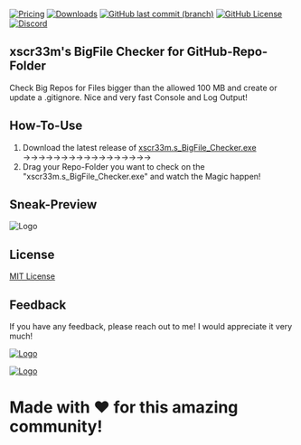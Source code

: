 ﻿[![Pricing](https://img.shields.io/badge/Price-Free-green?style=for-the-badge&color=green)](https://github.com/xscr33m/BigFile_Checker/)
[![Downloads](https://img.shields.io/github/downloads/xscr33m/BigFile_Checker/total?style=for-the-badge&color=gold)](https://github.com/xscr33m/BigFile_Checker/releases)
[![GitHub last commit (branch)](https://img.shields.io/github/last-commit/xscr33m/BigFile_Checker/Master?style=for-the-badge&color=gold)](https://github.com/xscr33m/BigFile_Checker/commits/Master/)
[![GitHub License](https://img.shields.io/github/license/xscr33m/BigFile_Checker?style=for-the-badge&color=gold)](https://spdx.org/licenses/)
[![Discord](https://img.shields.io/discord/1102440447835648124?style=for-the-badge&label=Discord&color=gold)](https://discord.com/invite/PasvscT4Nh)

 
## xscr33m's BigFile Checker for GitHub-Repo-Folder

Check Big Repos for Files bigger than the allowed 100 MB and create or update a .gitignore. Nice and very fast Console and Log Output!


## How-To-Use

   1. Download the latest release of [xscr33m.s_BigFile_Checker.exe](https://github.com/xscr33m/BigFile_Checker/releases)  →→→→→→→→→→→→→→→→→
   2. Drag your Repo-Folder you want to check on the "xscr33m.s_BigFile_Checker.exe" and watch the Magic happen!


## Sneak-Preview

![Logo](https://cdn.discordapp.com/attachments/1183147757612040324/1183166943256133762/BigFile_Checker_Preview.png)


## License

[MIT License](https://spdx.org/licenses/)


## Feedback

If you have any feedback, please reach out to me!
I would appreciate it very much! 

[![Logo](https://cdn.discordapp.com/attachments/1182770512133361754/1183151523581153462/Discord_Banner.png)](https://discord.com/invite/PasvscT4Nh)

[![Logo](https://cdn.discordapp.com/attachments/1182770512133361754/1183155022419197982/PayPal_Donate.png)](https://www.paypal.com/paypalme/dheil53)

# Made with ♥ for this amazing community!
